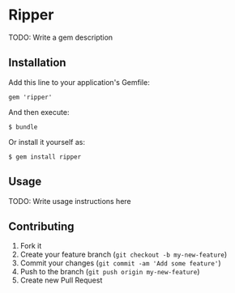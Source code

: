 # Ripper

TODO: Write a gem description

## Installation

Add this line to your application's Gemfile:

    gem 'ripper'

And then execute:

    $ bundle

Or install it yourself as:

    $ gem install ripper

## Usage

TODO: Write usage instructions here

## Contributing

1. Fork it
2. Create your feature branch (`git checkout -b my-new-feature`)
3. Commit your changes (`git commit -am 'Add some feature'`)
4. Push to the branch (`git push origin my-new-feature`)
5. Create new Pull Request
